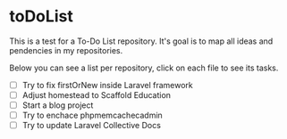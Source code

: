 # toDoList
This is a test for a To-Do List repository. It's goal is to map all ideas and pendencies in my repositories.

Below you can see a list per repository, click on each file to see its tasks.

- [ ] Try to fix firstOrNew inside Laravel framework
- [ ] Adjust homestead to Scaffold Education
- [ ] Start a blog project
- [ ] Try to enchace phpmemcachecadmin
- [ ] Try to update Laravel Collective Docs

